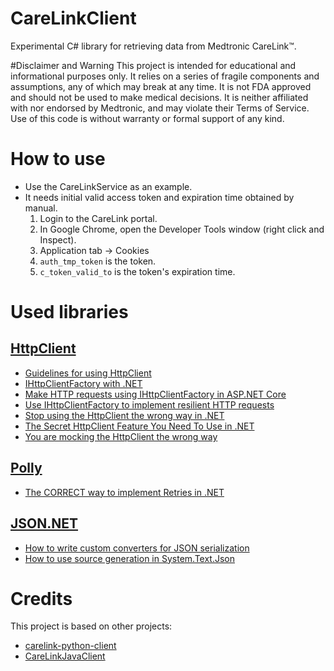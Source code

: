 # CareLinkClient
Experimental C# library for retrieving data from Medtronic CareLink™.

#Disclaimer and Warning
This project is intended for educational and informational purposes only. It relies on a series of fragile components and assumptions, any of which may break at any time. It is not FDA approved and should not be used to make medical decisions. It is neither affiliated with nor endorsed by Medtronic, and may violate their Terms of Service. Use of this code is without warranty or formal support of any kind.

# How to use
- Use the CareLinkService as an example.
- It needs initial valid access token and expiration time obtained by manual.
  1. Login to the CareLink portal.
  1. In Google Chrome, open the Developer Tools window (right click and Inspect).
  1. Application tab -> Cookies
  1. `auth_tmp_token` is the token.
  1. `c_token_valid_to` is the token's expiration time.

# Used libraries
## [HttpClient](https://learn.microsoft.com/en-us/dotnet/api/system.net.http.httpclient)
- [Guidelines for using HttpClient](https://learn.microsoft.com/en-us/dotnet/fundamentals/networking/http/httpclient-guidelines)
- [IHttpClientFactory with .NET](https://learn.microsoft.com/en-us/dotnet/core/extensions/httpclient-factory)
- [Make HTTP requests using IHttpClientFactory in ASP.NET Core](https://learn.microsoft.com/en-us/aspnet/core/fundamentals/http-requests)
- [Use IHttpClientFactory to implement resilient HTTP requests](https://learn.microsoft.com/en-us/dotnet/architecture/microservices/implement-resilient-applications/use-httpclientfactory-to-implement-resilient-http-requests)
- [Stop using the HttpClient the wrong way in .NET](https://www.youtube.com/watch?v=Z6Y2adsMnAA)
- [The Secret HttpClient Feature You Need To Use in .NET](https://www.youtube.com/watch?v=goxI3rOMnmY)
- [You are mocking the HttpClient the wrong way](https://www.youtube.com/watch?v=7OFZZAHGv9o)

## [Polly](https://www.thepollyproject.org/)
- [The CORRECT way to implement Retries in .NET](https://www.youtube.com/watch?v=nJH0PC2Pubs)

## [JSON.NET](https://learn.microsoft.com/en-us/dotnet/standard/serialization/system-text-json/overview)
- [How to write custom converters for JSON serialization](https://learn.microsoft.com/en-us/dotnet/standard/serialization/system-text-json/converters-how-to)
- [How to use source generation in System.Text.Json](https://learn.microsoft.com/en-us/dotnet/standard/serialization/system-text-json/source-generation)

# Credits
This project is based on other projects:
- [carelink-python-client](https://github.com/ondrej1024/carelink-python-client)
- [CareLinkJavaClient](https://github.com/benceszasz/CareLinkJavaClient) 



